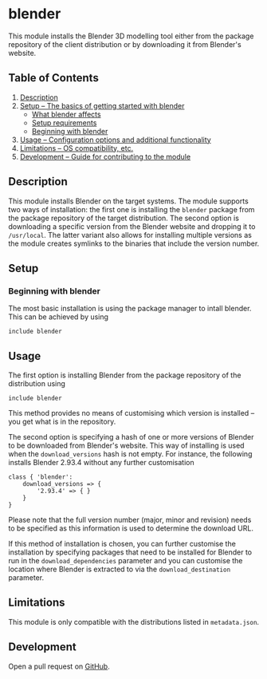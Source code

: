 # blender

This module installs the Blender 3D modelling tool either from the package
repository of the client distribution or by downloading it from Blender's
website.

## Table of Contents

1. [Description](#description)
1. [Setup – The basics of getting started with blender](#setup)
    * [What blender affects](#what-blender-affects)
    * [Setup requirements](#setup-requirements)
    * [Beginning with blender](#beginning-with-blender)
1. [Usage – Configuration options and additional functionality](#usage)
1. [Limitations – OS compatibility, etc.](#limitations)
1. [Development – Guide for contributing to the module](#development)

## Description

This module installs Blender on the target systems. The module supports two ways
of installation: the first one is installing the `blender` package from the
package repository of the target distribution. The second option is downloading
a specific version from the Blender website and dropping it to `/usr/local`. The
latter variant also allows for installing multiple versions as the module
creates symlinks to the binaries that include the version number.

## Setup

### Beginning with blender

The most basic installation is using the package manager to intall blender. This
can be achieved by using

```puppet
include blender
```

## Usage

The first option is installing Blender from the package repository of the
distribution using 

```puppet
include blender
```

This method provides no means of customising which version is installed – you
get what is in the repository.

The second option is specifying a hash of one or more versions of Blender to
be downloaded from Blender's website. This way of installing is used when the
`download_versions` hash is not empty. For instance, the following installs
Blender 2.93.4 without any further customisation

```puppet
class { 'blender':
    download_versions => {
        '2.93.4' => { }
    }
}
```

Please note that the full version number (major, minor and revision) needs to
be specified as this information is used to determine the download URL.

If this method of installation is chosen, you can further customise the
installation by specifying packages that need to be installed for Blender to
run in the `download_dependencies` parameter and you can customise the location
where Blender is extracted to via the `download_destination` parameter.

## Limitations
This module is only compatible with the distributions listed in `metadata.json`.

## Development

Open a pull request on [GitHub](https://github.com/UniStuttgart-VISUS/visus-blender).

